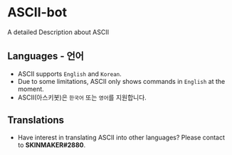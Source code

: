 # ASCII-bot
A detailed Description about ASCII

## Languages - 언어
- ASCII supports ``English`` and ``Korean``.
- Due to some limitations, ASCII only shows commands in ``English`` at the moment.
- ASCII(아스키봇)은 ``한국어`` 또는 ``영어``를 지원합니다.

## Translations
- Have interest in translating ASCII into other languages? Please contact to **SKINMAKER#2880**.
